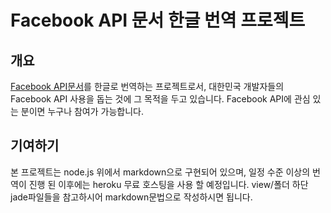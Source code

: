 # Facebook API 문서 한글 번역 프로젝트
## 개요
[Facebook API문서](http://developers.facebook.com/docs/)를 한글로 번역하는 프로젝트로서, 대한민국 개발자들의 Facebook API 사용을 돕는 것에 그 목적을 두고 있습니다. Facebook API에 관심 있는 분이면 누구나 참여가 가능합니다.

## 기여하기
본 프로젝트는 node.js 위에서 markdown으로 구현되어 있으며, 일정 수준 이상의 번역이 진행 된 이후에는 heroku 무료 호스팅을 사용 할 예정입니다. view/폴더 하단 jade파일들을 참고하시어 markdown문법으로 작성하시면 됩니다.
